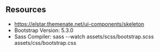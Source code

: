 ## Resources
* https://elstar.themenate.net/ui-components/skeleton
* Bootstrap Version: 5.3.0
* Sass Compiler: sass --watch assets/scss/bootstrap.scss assets/css/bootstrap.css